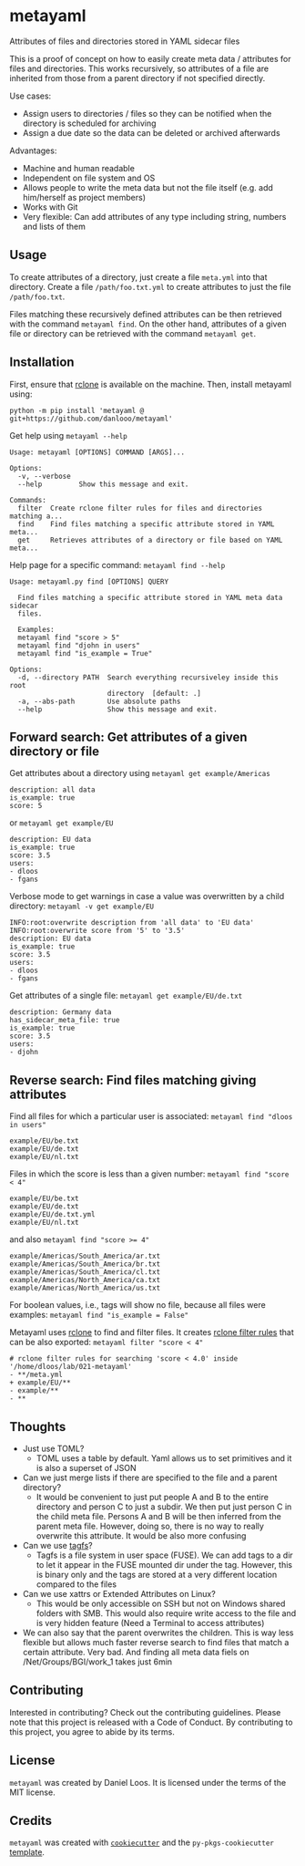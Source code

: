 # metayaml

Attributes of files and directories stored in YAML sidecar files


This is a proof of concept on how to easily create meta data / attributes for files and directories.
This works recursively, so attributes of a file are inherited from those from a parent directory if not specified directly.

Use cases:

- Assign users to directories / files so they can be notified when the directory is scheduled for archiving
- Assign a due date so the data can be deleted or archived afterwards

Advantages:

- Machine and human readable
- Independent on file system and OS
- Allows people to write the meta data but not the file itself (e.g. add him/herself as project members)
- Works with Git
- Very flexible: Can add attributes of any type including string, numbers and lists of them

## Usage

To create attributes of a directory, just create a file `meta.yml` into that directory.
Create a file `/path/foo.txt.yml` to create attributes to just the file `/path/foo.txt`.

Files matching these recursively defined attributes can be then retrieved with the command `metayaml find`.
On the other hand, attributes of a given file or directory can be retrieved with the command `metayaml get`.

## Installation

First, ensure that [rclone](https://github.com/rclone/rclone) is available on the machine. Then, install metayaml using:

```
python -m pip install 'metayaml @ git+https://github.com/danlooo/metayaml'
```

Get help using `metayaml --help`

```
Usage: metayaml [OPTIONS] COMMAND [ARGS]...

Options:
  -v, --verbose
  --help         Show this message and exit.

Commands:
  filter  Create rclone filter rules for files and directories matching a...
  find    Find files matching a specific attribute stored in YAML meta...
  get     Retrieves attributes of a directory or file based on YAML meta...
```

Help page for a specific command: `metayaml find --help`

```
Usage: metayaml.py find [OPTIONS] QUERY

  Find files matching a specific attribute stored in YAML meta data sidecar
  files.

  Examples:
  metayaml find "score > 5"
  metayaml find "djohn in users"
  metayaml find "is_example = True"

Options:
  -d, --directory PATH  Search everything recursiveley inside this root
                        directory  [default: .]
  -a, --abs-path        Use absolute paths
  --help                Show this message and exit.
```

## Forward search: Get attributes of a given directory or file

Get attributes about a directory using `metayaml get example/Americas`

```
description: all data
is_example: true
score: 5
```

or `metayaml get example/EU`

```
description: EU data
is_example: true
score: 3.5
users:
- dloos
- fgans
```

Verbose mode to get warnings in case a value was overwritten by a child directory: `metayaml -v get example/EU`

```
INFO:root:overwrite description from 'all data' to 'EU data'
INFO:root:overwrite score from '5' to '3.5'
description: EU data
is_example: true
score: 3.5
users:
- dloos
- fgans
```

Get attributes of a single file: `metayaml get example/EU/de.txt`

```
description: Germany data
has_sidecar_meta_file: true
is_example: true
score: 3.5
users:
- djohn
```

## Reverse search: Find files matching giving attributes

Find all files for which a particular user is associated:
`metayaml find "dloos in users"`

```
example/EU/be.txt
example/EU/de.txt
example/EU/nl.txt
```

Files in which the score is less than a given number: `metayaml find "score < 4"`

```
example/EU/be.txt
example/EU/de.txt
example/EU/de.txt.yml
example/EU/nl.txt
```

and also `metayaml find "score >= 4"`

```
example/Americas/South_America/ar.txt
example/Americas/South_America/br.txt
example/Americas/South_America/cl.txt
example/Americas/North_America/ca.txt
example/Americas/North_America/us.txt
```

For boolean values, i.e., tags will show no file, because all files were examples: `metayaml find "is_example = False"`

Metayaml uses [rclone](https://github.com/rclone/rclone) to find and filter files.
It creates [rclone filter rules](https://rclone.org/filtering/) that can be also exported: `metayaml filter "score < 4"`

```
# rclone filter rules for searching 'score < 4.0' inside '/home/dloos/lab/021-metayaml'
- **/meta.yml
+ example/EU/**
- example/**
- **
```

## Thoughts

- Just use TOML?
  - TOML uses a table by default. Yaml allows us to set primitives and it is also a superset of JSON
- Can we just merge lists if there are specified to the file and a parent directory?
  - It would be convenient to just put people A and B to the entire directory and person C to just a subdir. We then put just person C in the child meta file. Persons A and B will be then inferred from the parent meta file. However, doing so, there is no way to really overwrite this attribute. It would be also more confusing
- Can we use [tagfs](https://github.com/loglob/tagfs)?
  - Tagfs is a file system in user space (FUSE). We can add tags to a dir to let it appear in the FUSE mounted dir under the tag. However, this is binary only and the tags are stored at a very different location compared to the files
- Can we use xattrs or Extended Attributes on Linux?
  - This would be only accessible on SSH but not on Windows shared folders with SMB. This would also require write access to the file and is very hidden feature (Need a Terminal to access attributes)
- We can also say that the parent overwrites the children. This is way less flexible but allows much faster reverse search to find files that match a certain attribute. Very bad. And finding all meta data fiels on /Net/Groups/BGI/work_1 takes just 6min

## Contributing

Interested in contributing? Check out the contributing guidelines. Please note that this project is released with a Code of Conduct. By contributing to this project, you agree to abide by its terms.

## License

`metayaml` was created by Daniel Loos. It is licensed under the terms of the MIT license.

## Credits

`metayaml` was created with [`cookiecutter`](https://cookiecutter.readthedocs.io/en/latest/) and the `py-pkgs-cookiecutter` [template](https://github.com/py-pkgs/py-pkgs-cookiecutter).

